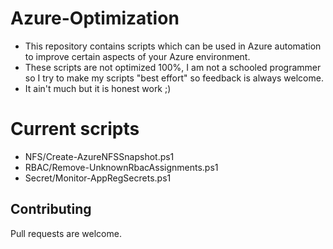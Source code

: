 # Azure-Optimization
- This repository contains scripts which can be used in Azure automation to improve certain aspects of your Azure environment.
- These scripts are not optimized 100%, I am not a schooled programmer so I try to make my scripts "best effort" so feedback is always welcome.
- It ain't much but it is honest work ;)

# Current scripts
- NFS/Create-AzureNFSSnapshot.ps1
- RBAC/Remove-UnknownRbacAssignments.ps1
- Secret/Monitor-AppRegSecrets.ps1

## Contributing
Pull requests are welcome.
